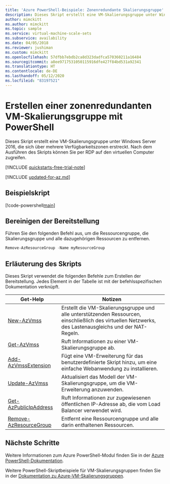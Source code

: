 ```yaml
---
title: 'Azure PowerShell-Beispiele: Zonenredundante Skalierungsgruppe'
description: Dieses Skript erstellt eine VM-Skalierungsgruppe unter Windows Server 2016, die sich über mehrere Verfügbarkeitszonen erstreckt.
author: mimckitt
ms.author: mimckitt
ms.topic: sample
ms.service: virtual-machine-scale-sets
ms.subservice: availability
ms.date: 04/05/2018
ms.reviewer: jushiman
ms.custom: mimckitt
ms.openlocfilehash: 57dfbb7ebdb2ca8d323dadfca570360211a16484
ms.sourcegitcommit: a8ee9717531050115916dfe427f84bd531a92341
ms.translationtype: HT
ms.contentlocale: de-DE
ms.lasthandoff: 05/12/2020
ms.locfileid: "83197521"
---
```

# <a name="create-a-zone-redundant-virtual-machine-scale-set-with-powershell"></a>Erstellen einer zonenredundanten VM-Skalierungsgruppe mit PowerShell
Dieses Skript erstellt eine VM-Skalierungsgruppe unter Windows Server 2016, die sich über mehrere Verfügbarkeitszonen erstreckt. Nach dem Ausführen des Skripts können Sie per RDP auf den virtuellen Computer zugreifen.

[!INCLUDE [quickstarts-free-trial-note](../../../includes/quickstarts-free-trial-note.md)]

[!INCLUDE [updated-for-az.md](../../../includes/updated-for-az.md)]

## <a name="sample-script"></a>Beispielskript

[!code-powershell[main](../../../powershell_scripts/virtual-machine-scale-sets/create-zone-redundant-scale-set/create-zone-redundant-scale-set.ps1 "Create zone-redundant scale set")]

## <a name="clean-up-deployment"></a>Bereinigen der Bereitstellung
Führen Sie den folgenden Befehl aus, um die Ressourcengruppe, die Skalierungsgruppe und alle dazugehörigen Ressourcen zu entfernen.

```powershell
Remove-AzResourceGroup -Name myResourceGroup
```

## <a name="script-explanation"></a>Erläuterung des Skripts
Dieses Skript verwendet die folgenden Befehle zum Erstellen der Bereitstellung. Jedes Element in der Tabelle ist mit der befehlsspezifischen Dokumentation verknüpft.

| Get-Help | Notizen |
|---|---|
| [New-AzVmss](/powershell/module/az.compute/new-azvmss) | Erstellt die VM-Skalierungsgruppe und alle unterstützenden Ressourcen, einschließlich des virtuellen Netzwerks, des Lastenausgleichs und der NAT-Regeln. |
| [Get-AzVmss](/powershell/module/az.compute/get-azvmss) | Ruft Informationen zu einer VM-Skalierungsgruppe ab. |
| [Add-AzVmssExtension](/powershell/module/az.compute/add-azvmssextension) | Fügt eine VM-Erweiterung für das benutzerdefinierte Skript hinzu, um eine einfache Webanwendung zu installieren. |
| [Update-AzVmss](/powershell/module/az.compute/update-azvmss) | Aktualisiert das Modell der VM-Skalierungsgruppe, um die VM-Erweiterung anzuwenden. |
| [Get-AzPublicIpAddress](/powershell/module/az.network/get-azpublicipaddress) | Ruft Informationen zur zugewiesenen öffentlichen IP-Adresse ab, die vom Load Balancer verwendet wird. |
| [Remove-AzResourceGroup](/powershell/module/az.resources/remove-azresourcegroup) | Entfernt eine Ressourcengruppe und alle darin enthaltenen Ressourcen. |


## <a name="next-steps"></a>Nächste Schritte
Weitere Informationen zum Azure PowerShell-Modul finden Sie in der [Azure PowerShell-Dokumentation](/powershell/azure/overview).

Weitere PowerShell-Skriptbeispiele für VM-Skalierungsgruppen finden Sie in der [Dokumentation zu Azure-VM-Skalierungsgruppen](../powershell-samples.md).
